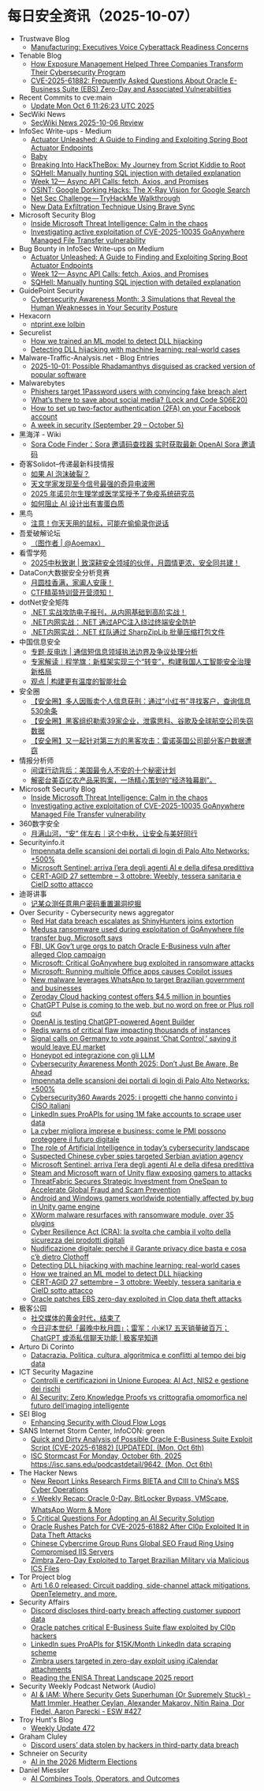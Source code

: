 # 每日安全资讯（2025-10-07）

- Trustwave Blog
  - [Manufacturing: Executives Voice Cyberattack Readiness Concerns](https://www.trustwave.com/en-us/resources/blogs/trustwave-blog/manufacturing-executives-voice-cyberattack-readiness-concerns/)
- Tenable Blog
  - [How Exposure Management Helped Three Companies Transform Their Cybersecurity Program](https://www.tenable.com/blog/how-exposure-management-helped-three-companies-transform-their-cybersecurity-program)
  - [CVE-2025-61882: Frequently Asked Questions About Oracle E-Business Suite (EBS) Zero-Day and Associated Vulnerabilities](https://www.tenable.com/blog/cve-2025-61882-faq-oracle-e-business-suite-zero-day-cl0p-and-july-2025-cpu)
- Recent Commits to cve:main
  - [Update Mon Oct  6 11:26:23 UTC 2025](https://github.com/trickest/cve/commit/ca8c8a73a131e630ba0953cfa3a2451d9c6d9960)
- SecWiki News
  - [SecWiki News 2025-10-06 Review](http://www.sec-wiki.com/?2025-10-06)
- InfoSec Write-ups - Medium
  - [Actuator Unleashed: A Guide to Finding and Exploiting Spring Boot Actuator Endpoints](https://infosecwriteups.com/actuator-unleashed-a-guide-to-finding-and-exploiting-spring-boot-actuator-endpoints-29252dcd9d79?source=rss----7b722bfd1b8d---4)
  - [Baby](https://infosecwriteups.com/baby-dfc2547dc387?source=rss----7b722bfd1b8d---4)
  - [Breaking Into HackTheBox: My Journey from Script Kiddie to Root](https://infosecwriteups.com/breaking-into-hackthebox-my-journey-from-script-kiddie-to-root-d1cb5baeb758?source=rss----7b722bfd1b8d---4)
  - [SQHell: Manually hunting SQL injection with detailed explanation](https://infosecwriteups.com/sqhell-manually-hunting-sql-injection-with-detailed-explanation-8fd24360c65e?source=rss----7b722bfd1b8d---4)
  - [Week 12— Async API Calls: fetch, Axios, and Promises](https://infosecwriteups.com/week-12-async-api-calls-fetch-axios-and-promises-f8da63c5d91c?source=rss----7b722bfd1b8d---4)
  - [OSINT: Google Dorking Hacks: The X-Ray Vision for Google Search](https://infosecwriteups.com/osint-google-dorking-hacks-the-x-ray-vision-for-google-search-8c6cd8335ff2?source=rss----7b722bfd1b8d---4)
  - [Net Sec Challenge — TryHackMe Walkthrough](https://infosecwriteups.com/net-sec-challenge-tryhackme-walkthrough-e553bda3c5a5?source=rss----7b722bfd1b8d---4)
  - [New Data Exfiltration Technique Using Brave Sync](https://infosecwriteups.com/new-data-exfiltration-technique-using-brave-sync-3fe5313c5e59?source=rss----7b722bfd1b8d---4)
- Microsoft Security Blog
  - [Inside Microsoft Threat Intelligence: Calm in the chaos](https://www.microsoft.com/en-us/security/security-insider/threat-landscape/inside-microsoft-threat-intelligence-calm-in-chaos#overview-video)
  - [Investigating active exploitation of CVE-2025-10035 GoAnywhere Managed File Transfer vulnerability](https://www.microsoft.com/en-us/security/blog/2025/10/06/investigating-active-exploitation-of-cve-2025-10035-goanywhere-managed-file-transfer-vulnerability/)
- Bug Bounty in InfoSec Write-ups on Medium
  - [Actuator Unleashed: A Guide to Finding and Exploiting Spring Boot Actuator Endpoints](https://infosecwriteups.com/actuator-unleashed-a-guide-to-finding-and-exploiting-spring-boot-actuator-endpoints-29252dcd9d79?source=rss----7b722bfd1b8d--bug_bounty)
  - [Week 12— Async API Calls: fetch, Axios, and Promises](https://infosecwriteups.com/week-12-async-api-calls-fetch-axios-and-promises-f8da63c5d91c?source=rss----7b722bfd1b8d--bug_bounty)
  - [SQHell: Manually hunting SQL injection with detailed explanation](https://infosecwriteups.com/sqhell-manually-hunting-sql-injection-with-detailed-explanation-8fd24360c65e?source=rss----7b722bfd1b8d--bug_bounty)
- GuidePoint Security
  - [Cybersecurity Awareness Month: 3 Simulations that Reveal the Human Weaknesses in Your Security Posture](https://www.guidepointsecurity.com/blog/cam-3-simulations-that-reveal-human-weakness/)
- Hexacorn
  - [ntprint.exe lolbin](https://www.hexacorn.com/blog/2025/10/06/ntprint-exe-lolbin/)
- Securelist
  - [How we trained an ML model to detect DLL hijacking](https://securelist.com/building-ml-model-to-detect-dll-hijacking/117565/)
  - [Detecting DLL hijacking with machine learning: real-world cases](https://securelist.com/detecting-dll-hijacking-with-machine-learning-in-kaspersky-siem/117567/)
- Malware-Traffic-Analysis.net - Blog Entries
  - [2025-10-01: Possible Rhadamanthys disguised as cracked version of popular software](https://www.malware-traffic-analysis.net/2025/10/01/index.html)
- Malwarebytes
  - [Phishers target 1Password users with convincing fake breach alert](https://www.malwarebytes.com/blog/news/2025/10/phishers-target-1password-users-with-convincing-fake-breach-alert)
  - [What&#8217;s there to save about social media? (Lock and Code S06E20)](https://www.malwarebytes.com/blog/podcast/2025/10/whats-there-to-save-about-social-media-lock-and-code-s06e20)
  - [How to set up two-factor authentication (2FA) on your Facebook account](https://www.malwarebytes.com/blog/news/2025/10/how-to-set-up-two-factor-authentication-2fa-on-your-facebook-account)
  - [A week in security (September 29 &#8211; October 5)](https://www.malwarebytes.com/blog/news/2025/10/a-week-in-security-september-29-october-5)
- 黑海洋 - Wiki
  - [Sora Code Finder：Sora 邀请码查找器 实时获取最新 OpenAI Sora 邀请码](https://blog.upx8.com/4862)
- 奇客Solidot–传递最新科技情报
  - [如果 AI 泡沫破裂？](https://www.solidot.org/story?sid=82486)
  - [天文学家发现至今信号最强的奇异电波圈](https://www.solidot.org/story?sid=82485)
  - [2025 年诺贝尔生理学或医学奖授予了免疫系统研究员](https://www.solidot.org/story?sid=82484)
  - [如何阻止 AI 设计出有害蛋白质](https://www.solidot.org/story?sid=82483)
- 黑鸟
  - [注意！你天天用的鼠标，可能在偷偷录你说话](https://mp.weixin.qq.com/s?__biz=MzAxOTM1MDQ1NA==&mid=2451182920&idx=1&sn=299fa013bc20266e1067d2eae66e99c6)
- 吾爱破解论坛
  - [（图作者 | @Aoemax）](https://mp.weixin.qq.com/s?__biz=MjM5Mjc3MDM2Mw==&mid=2651143105&idx=1&sn=e5c65c407fb0f85eb24cd54c7e071ffc)
- 看雪学苑
  - [2025中秋致谢 | 致深耕安全领域的伙伴，月圆情更浓，安全同共建！](https://mp.weixin.qq.com/s?__biz=MjM5NTc2MDYxMw==&mid=2458601625&idx=1&sn=96d973714d0be329e83848c5b8f9c9cb)
- DataCon大数据安全分析竞赛
  - [月圆桂香满，家阖人安康！](https://mp.weixin.qq.com/s?__biz=MzU5Njg1NzMyNw==&mid=2247489385&idx=1&sn=3bb329f091c84d771b3186980502c9b5)
  - [CTF精英特训营开营须知！](https://mp.weixin.qq.com/s?__biz=MzU5Njg1NzMyNw==&mid=2247489385&idx=2&sn=0017d1808cbe61fda1b9caeef977a672)
- dotNet安全矩阵
  - [.NET 实战攻防电子报刊，从内网基础到高阶实战！](https://mp.weixin.qq.com/s?__biz=MzUyOTc3NTQ5MA==&mid=2247500748&idx=1&sn=0e6903ff69f0e0370b0c28df1369681a)
  - [.NET内网实战：.NET 通过APC注入绕过终端安全防护](https://mp.weixin.qq.com/s?__biz=MzUyOTc3NTQ5MA==&mid=2247500748&idx=2&sn=bc3f1c3930a87dd21e7e32cdb94e0fba)
  - [.NET内网实战：.NET 红队通过 SharpZipLib 批量压缩打包文件](https://mp.weixin.qq.com/s?__biz=MzUyOTc3NTQ5MA==&mid=2247500748&idx=3&sn=a25ac436682ab22db9e5bc5a6795d9a8)
- 中国信息安全
  - [专题·反电诈 | 通信短信息领域执法边界及争议处理分析](https://mp.weixin.qq.com/s?__biz=MzA5MzE5MDAzOA==&mid=2664250339&idx=1&sn=fa24e1b3357f34b1367b85dcc6a4d1ed)
  - [专家解读｜程学旗：新框架实现三个“转变”，构建我国人工智能安全治理新格局](https://mp.weixin.qq.com/s?__biz=MzA5MzE5MDAzOA==&mid=2664250339&idx=2&sn=df03d98f02e2f22d8a0526ab5a3c2d8b)
  - [观点 | 构建更有温度的智能社会](https://mp.weixin.qq.com/s?__biz=MzA5MzE5MDAzOA==&mid=2664250339&idx=3&sn=abc105356120b3a8df5690bc43655d12)
- 安全圈
  - [【安全圈】多人因贩卖个人信息获刑：通过“小红书”寻找客户，查询信息530余条](https://mp.weixin.qq.com/s?__biz=MzIzMzE4NDU1OQ==&mid=2652072069&idx=1&sn=bfb8a7e2f5a3b7543d048ac9d51823ac)
  - [【安全圈】黑客组织勒索39家企业，泄露思科、谷歌及全球航空公司失窃数据](https://mp.weixin.qq.com/s?__biz=MzIzMzE4NDU1OQ==&mid=2652072069&idx=2&sn=3ad6f6f17217e44e8055a65dd0751026)
  - [【安全圈】又一起针对第三方的黑客攻击：雷诺英国公司部分客户数据遭窃](https://mp.weixin.qq.com/s?__biz=MzIzMzE4NDU1OQ==&mid=2652072069&idx=3&sn=8b0468cc42064cad2588c57885634ce1)
- 情报分析师
  - [间谍行动背后：美国最令人不安的十个秘密计划](https://mp.weixin.qq.com/s?__biz=MzA3Mjc1MTkwOA==&mid=2650562262&idx=1&sn=293a23fdbf581995fc3ce2cb3154a54e)
  - [解密台美百亿农产品采购案，一场精心策划的“经济独幕剧”。](https://mp.weixin.qq.com/s?__biz=MzA3Mjc1MTkwOA==&mid=2650562262&idx=2&sn=68e8f18014fdb4d79a94124c08963d07)
- Microsoft Security Blog
  - [Inside Microsoft Threat Intelligence: Calm in the chaos](https://www.microsoft.com/en-us/security/security-insider/threat-landscape/inside-microsoft-threat-intelligence-calm-in-chaos#overview-video)
  - [Investigating active exploitation of CVE-2025-10035 GoAnywhere Managed File Transfer vulnerability](https://www.microsoft.com/en-us/security/blog/2025/10/06/investigating-active-exploitation-of-cve-2025-10035-goanywhere-managed-file-transfer-vulnerability/)
- 360数字安全
  - [月满山河，“安” 伴左右｜这个中秋，让安全与美好同行](https://mp.weixin.qq.com/s?__biz=MzA4MTg0MDQ4Nw==&mid=2247582335&idx=1&sn=43bae252974fda7dfb7660cac61c4f20)
- Securityinfo.it
  - [Impennata delle scansioni dei portali di login di Palo Alto Networks: +500%](https://www.securityinfo.it/2025/10/06/impennata-delle-scansioni-dei-portali-di-login-di-palo-alto-networks-500/?utm_source=rss&utm_medium=rss&utm_campaign=impennata-delle-scansioni-dei-portali-di-login-di-palo-alto-networks-500)
  - [Microsoft Sentinel: arriva l’era degli agenti AI e della difesa predittiva](https://www.securityinfo.it/2025/10/06/microsoft-sentinel-arriva-lera-degli-agenti-ai-e-della-difesa-predittiva/?utm_source=rss&utm_medium=rss&utm_campaign=microsoft-sentinel-arriva-lera-degli-agenti-ai-e-della-difesa-predittiva)
  - [CERT-AGID 27 settembre – 3 ottobre: Weebly, tessera sanitaria e CieID sotto attacco](https://www.securityinfo.it/2025/10/06/cert-agid-27-settembre-3-ottobre-weebly-tessera-sanitaria-e-cieid-sotto-attacco/?utm_source=rss&utm_medium=rss&utm_campaign=cert-agid-27-settembre-3-ottobre-weebly-tessera-sanitaria-e-cieid-sotto-attacco)
- 迪哥讲事
  - [记某众测任意用户密码重置漏洞挖掘](https://mp.weixin.qq.com/s?__biz=MzIzMTIzNTM0MA==&mid=2247498363&idx=1&sn=8cc94bffd169214ad2bab275c2506a6b)
- Over Security - Cybersecurity news aggregator
  - [Red Hat data breach escalates as ShinyHunters joins extortion](https://www.bleepingcomputer.com/news/security/red-hat-data-breach-escalates-as-shinyhunters-joins-extortion/)
  - [Medusa ransomware used during exploitation of GoAnywhere file transfer bug, Microsoft says](https://therecord.media/medusa-ransomware-exploited-file-transfer)
  - [FBI, UK Gov’t urge orgs to patch Oracle E-Business vuln after alleged Clop campaign](https://therecord.media/fbi-uk-urge-orgs-to-patch-after-clop-campaign)
  - [Microsoft: Critical GoAnywhere bug exploited in ransomware attacks](https://www.bleepingcomputer.com/news/security/microsoft-critical-goanywhere-bug-exploited-in-ransomware-attacks/)
  - [Microsoft: Running multiple Office apps causes Copilot issues](https://www.bleepingcomputer.com/news/microsoft/microsoft-running-multiple-office-apps-causes-copilot-issues/)
  - [New malware leverages WhatsApp to target Brazilian government and businesses](https://therecord.media/brazil-malware-whatsapp-sorvepotel)
  - [Zeroday Cloud hacking contest offers $4.5 million in bounties](https://www.bleepingcomputer.com/news/security/zeroday-cloud-hacking-contest-offers-45-million-in-bounties/)
  - [ChatGPT Pulse is coming to the web, but no word on free or Plus roll out](https://www.bleepingcomputer.com/news/artificial-intelligence/chatgpt-pulse-is-coming-to-the-web-but-no-word-on-free-or-plus-roll-out/)
  - [OpenAI is testing ChatGPT-powered Agent Builder](https://www.bleepingcomputer.com/news/artificial-intelligence/openai-is-testing-chatgpt-powered-agent-builder/)
  - [Redis warns of critical flaw impacting thousands of instances](https://www.bleepingcomputer.com/news/security/redis-warns-of-max-severity-flaw-impacting-thousands-of-instances/)
  - [Signal calls on Germany to vote against ‘Chat Control,’ saying it would leave EU market](https://therecord.media/signal-calls-on-germany-to-vote-no-chat-control)
  - [Honeypot ed integrazione con gli LLM](https://roccosicilia.com/2025/10/06/honeypot-ed-integrazione-con-gli-llm/)
  - [Cybersecurity Awareness Month 2025: Don’t Just Be Aware, Be Ahead](https://cyble.com/blog/cybersecurity-awareness-month-2025/)
  - [Impennata delle scansioni dei portali di login di Palo Alto Networks: +500%](https://www.securityinfo.it/2025/10/06/impennata-delle-scansioni-dei-portali-di-login-di-palo-alto-networks-500/)
  - [Cybersecurity360 Awards 2025: i progetti che hanno convinto i CISO italiani](https://www.cybersecurity360.it/soluzioni-aziendali/cybersecurity360-awards-2025-i-progetti-che-hanno-convinto-i-ciso-italiani/)
  - [LinkedIn sues ProAPIs for using 1M fake accounts to scrape user data](https://www.bleepingcomputer.com/news/legal/linkedin-sues-proapis-for-using-1m-fake-accounts-to-scrape-user-data/)
  - [La cyber migliora imprese e business: come le PMI possono proteggere il futuro digitale](https://www.cybersecurity360.it/soluzioni-aziendali/la-cyber-migliora-imprese-e-business-come-le-pmi-possono-proteggere-il-futuro-digitale/)
  - [The role of Artificial Intelligence in today’s cybersecurity landscape](https://www.bleepingcomputer.com/news/security/the-role-of-artificial-intelligence-in-todays-cybersecurity-landscape/)
  - [Suspected Chinese cyber spies targeted Serbian aviation agency](https://therecord.media/suspected-chinese-spies-serbia)
  - [Microsoft Sentinel: arriva l’era degli agenti AI e della difesa predittiva](https://www.securityinfo.it/2025/10/06/microsoft-sentinel-arriva-lera-degli-agenti-ai-e-della-difesa-predittiva/)
  - [Steam and Microsoft warn of Unity flaw exposing gamers to attacks](https://www.bleepingcomputer.com/news/security/steam-and-microsoft-warn-of-unity-flaw-exposing-gamers-to-attacks/)
  - [ThreatFabric Secures Strategic Investment from OneSpan to Accelerate Global Fraud and Scam Prevention](https://www.threatfabric.com/blogs/threatfabric-secures-strategic-investment-from-onespan-to-accelerate-global-fraud-and-scam-prevention)
  - [Android and Windows gamers worldwide potentially affected by bug in Unity game engine](https://therecord.media/unity-game-engine-vulnerability-android-windows-linux-macos)
  - [XWorm malware resurfaces with ransomware module, over 35 plugins](https://www.bleepingcomputer.com/news/security/xworm-malware-resurfaces-with-ransomware-module-over-35-plugins/)
  - [Cyber Resilience Act (CRA): la svolta che cambia il volto della sicurezza dei prodotti digitali](https://www.cybersecurity360.it/legal/cyber-resilience-act-cra-la-svolta-che-cambia-il-volto-della-sicurezza-dei-prodotti-digitali/)
  - [Nudificazione digitale: perché il Garante privacy dice basta e cosa c’è dietro Clothoff](https://www.cybersecurity360.it/news/nudificazione-digitale-perche-il-garante-privacy-dice-basta-e-cosa-ce-dietro-clothoff/)
  - [Detecting DLL hijacking with machine learning: real-world cases](https://securelist.com/detecting-dll-hijacking-with-machine-learning-in-kaspersky-siem/117567/)
  - [How we trained an ML model to detect DLL hijacking](https://securelist.com/building-ml-model-to-detect-dll-hijacking/117565/)
  - [CERT-AGID 27 settembre – 3 ottobre: Weebly, tessera sanitaria e CieID sotto attacco](https://www.securityinfo.it/2025/10/06/cert-agid-27-settembre-3-ottobre-weebly-tessera-sanitaria-e-cieid-sotto-attacco/)
  - [Oracle patches EBS zero-day exploited in Clop data theft attacks](https://www.bleepingcomputer.com/news/security/oracle-patches-ebs-zero-day-exploited-in-clop-data-theft-attacks/)
- 极客公园
  - [社交媒体的黄金时代，结束了](https://mp.weixin.qq.com/s?__biz=MTMwNDMwODQ0MQ==&mid=2653087866&idx=1&sn=7af8fa8c87bf18994e230abaf97ca45e)
  - [今日迎本世纪「最晚中秋月圆」；雷军：小米17 五天销量破百万；ChatGPT 或添私信聊天功能 | 极客早知道](https://mp.weixin.qq.com/s?__biz=MTMwNDMwODQ0MQ==&mid=2653087974&idx=1&sn=138a707f3d42bf1b212bd69f060a71c3)
- Arturo Di Corinto
  - [Datacrazia. Politica, cultura, algoritmica e conflitti al tempo dei big data](https://dicorinto.it/articoli/recensioni/datacrazia-politica-cultura-algoritmica-e-conflitti-al-tempo-dei-big-data/)
- ICT Security Magazine
  - [Controlli e certificazioni in Unione Europea: AI Act, NIS2 e gestione dei rischi](https://www.ictsecuritymagazine.com/articoli/certificazioni-ue/)
  - [AI Security: Zero Knowledge Proofs vs crittografia omomorfica nel futuro dell’imaging intelligente](https://www.ictsecuritymagazine.com/articoli/zero-knowledge-proofs-ai/)
- SEI Blog
  - [Enhancing Security with Cloud Flow Logs](https://www.sei.cmu.edu/blog/enhancing-security-with-cloud-flow-logs/?utm_source=blog&utm_medium=rss&utm_campaign=my_site_updates)
- SANS Internet Storm Center, InfoCON: green
  - [Quick and Dirty Analysis of Possible Oracle E-Business Suite Exploit Script (CVE-2025-61882) &#x5b;UPDATED&#x5b;, (Mon, Oct 6th)](https://isc.sans.edu/diary/rss/32346)
  - [ISC Stormcast For Monday, October 6th, 2025 https://isc.sans.edu/podcastdetail/9642, (Mon, Oct 6th)](https://isc.sans.edu/diary/rss/32344)
- The Hacker News
  - [New Report Links Research Firms BIETA and CIII to China’s MSS Cyber Operations](https://thehackernews.com/2025/10/new-report-links-research-firms-bieta.html)
  - [⚡ Weekly Recap: Oracle 0-Day, BitLocker Bypass, VMScape, WhatsApp Worm & More](https://thehackernews.com/2025/10/weekly-recap-oracle-0-day-bitlocker.html)
  - [5 Critical Questions For Adopting an AI Security Solution](https://thehackernews.com/2025/10/5-critical-questions-for-adopting-ai.html)
  - [Oracle Rushes Patch for CVE-2025-61882 After Cl0p Exploited It in Data Theft Attacks](https://thehackernews.com/2025/10/oracle-rushes-patch-for-cve-2025-61882.html)
  - [Chinese Cybercrime Group Runs Global SEO Fraud Ring Using Compromised IIS Servers](https://thehackernews.com/2025/10/chinese-cybercrime-group-runs-global.html)
  - [Zimbra Zero-Day Exploited to Target Brazilian Military via Malicious ICS Files](https://thehackernews.com/2025/10/zimbra-zero-day-exploited-to-target.html)
- Tor Project blog
  - [Arti 1.6.0 released: Circuit padding, side-channel attack mitigations, OpenTelemetry, and more.](https://blog.torproject.org/arti_1_6_0_released/)
- Security Affairs
  - [Discord discloses third-party breach affecting customer support data](https://securityaffairs.com/183039/data-breach/discord-discloses-third-party-breach-affecting-customer-support-data.html)
  - [Oracle patches critical E-Business Suite flaw exploited by Cl0p hackers](https://securityaffairs.com/183029/security/oracle-patches-critical-e-business-suite-flaw-exploited-by-cl0p-hackers.html)
  - [LinkedIn sues ProAPIs for $15K/Month LinkedIn data scraping scheme](https://securityaffairs.com/183001/security/linkedin-sues-proapis-for-15k-month-linkedin-data-scraping-scheme.html)
  - [Zimbra users targeted in zero-day exploit using iCalendar attachments](https://securityaffairs.com/183014/hacking/zimbra-users-targeted-in-zero-day-exploit-using-icalendar-attachments.html)
  - [Reading the ENISA Threat Landscape 2025 report](https://securityaffairs.com/182978/security/reading-the-enisa-threat-landscape-2025-report.html)
- Security Weekly Podcast Network (Audio)
  - [AI & IAM: Where Security Gets Superhuman (Or Supremely Stuck) - Matt Immler, Heather Ceylan, Alexander Makarov, Nitin Raina, Dor Fledel, Aaron Parecki - ESW #427](http://sites.libsyn.com/18678/ai-iam-where-security-gets-superhuman-or-supremely-stuck-matt-immler-heather-ceylan-alexander-makarov-nitin-raina-dor-fledel-aaron-parecki-esw-427)
- Troy Hunt's Blog
  - [Weekly Update 472](https://www.troyhunt.com/weekly-update-472/)
- Graham Cluley
  - [Discord users’ data stolen by hackers in third-party data breach](https://www.bitdefender.com/en-us/blog/hotforsecurity/discord-users-data-stolen-by-hackers-in-third-party-data-breach)
- Schneier on Security
  - [AI in the 2026 Midterm Elections](https://www.schneier.com/blog/archives/2025/10/ai-in-the-2026-midterm-elections.html)
- Daniel Miessler
  - [AI Combines Tools, Operators, and Outcomes](https://danielmiessler.com/blog/ai-gives-you-outcomes?utm_source=rss&utm_medium=feed&utm_campaign=website)
